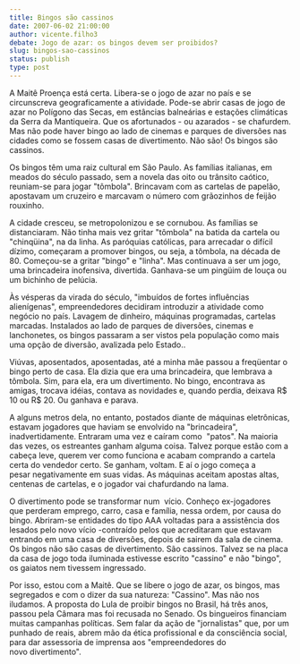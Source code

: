 ```yaml
---
title: Bingos são cassinos 
date: 2007-06-02 21:00:00
author: vicente.filho3
debate: Jogo de azar: os bingos devem ser proibidos?
slug: bingos-sao-cassinos
status: publish 
type: post
---
```


  
A Maitê Proença está certa. Libera-se o jogo de azar no país e se circunscreva geograficamente a atividade. Pode-se abrir casas de jogo de azar no Polígono das Secas, em estâncias balneárias e estações climáticas da Serra da Mantiqueira. Que os afortunados - ou azarados - se chafurdem. Mas não pode haver bingo ao lado de cinemas e parques de diversões nas cidades como se fossem casas de divertimento. Não são! Os bingos são cassinos.  
  
Os bingos têm uma raiz cultural em São Paulo. As famílias italianas, em meados do século passado, sem a novela das oito ou trânsito caótico, reuniam-se para jogar "tômbola". Brincavam com as cartelas de papelão, apostavam um cruzeiro e marcavam o número com grãozinhos de feijão rouxinho.  
  
A cidade cresceu, se metropolonizou e se cornubou. As famílias se distanciaram. Não tinha mais vez gritar "tômbola" na batida da cartela ou "chinqüina", na da linha. As paróquias católicas, para arrecadar o difícil dízimo, começaram a promover bingos, ou seja, a tômbola, na década de 80. Começou-se a gritar "bingo" e "linha". Mas continuava a ser um jogo, uma brincadeira inofensiva, divertida. Ganhava-se um pingüim de louça ou um bichinho de pelúcia.  
  
Às vésperas da virada do século, "imbuídos de fortes influências alienígenas", empreendedores decidiram introduzir a atividade como negócio no país. Lavagem de dinheiro, máquinas programadas, cartelas marcadas. Instalados ao lado de parques de diversões, cinemas e lanchonetes, os bingos passaram a ser vistos pela população como mais uma opção de diversão, avalizada pelo Estado..  
  
Viúvas, aposentados, aposentadas, até a minha mãe passou a freqüentar o bingo perto de casa. Ela dizia que era uma brincadeira, que lembrava a tômbola. Sim, para ela, era um divertimento. No bingo, encontrava as amigas, trocava idéias, contava as novidades e, quando perdia, deixava R$ 10 ou R$ 20. Ou ganhava e parava.  
  
A alguns metros dela, no entanto, postados diante de máquinas eletrônicas, estavam jogadores que haviam se envolvido na "brincadeira", inadvertidamente. Entraram uma vez e caíram como  "patos". Na maioria das vezes, os estreantes ganham alguma coisa. Talvez porque estão com a cabeça leve, querem ver como funciona e acabam comprando a cartela certa do vendedor certo. Se ganham, voltam. E aí o jogo começa a pesar negativamente em suas vidas. As máquinas aceitam apostas altas, centenas de cartelas, e o jogador vai chafurdando na lama.  
  
O divertimento pode se transformar num  vício. Conheço ex-jogadores que perderam emprego, carro, casa e família, nessa ordem, por causa do bingo. Abriram-se entidades do tipo AAA voltadas para a assistência dos lesados pelo novo vício -contraído pelos que acreditaram que estavam entrando em uma casa de diversões, depois de sairem da sala de cinema. Os bingos não são casas de divertimento. São cassinos. Talvez se na placa da casa de jogo toda iluminada estivesse escrito "cassino" e não "bingo", os gaiatos nem tivessem ingressado.  
  
Por isso, estou com a Maitê. Que se libere o jogo de azar, os bingos, mas segregados e com o dizer da sua natureza: "Cassino". Mas não nos iludamos. A proposta do Lula de proibir bingos no Brasil, há três anos, passou pela Câmara mas foi recusada no Senado. Os bingueiros financiam muitas campanhas políticas. Sem falar da ação de "jornalistas" que, por um punhado de reais, abrem mão da ética profissional e da consciência social, para dar assessoria de imprensa aos "empreendedores do novo divertimento".
